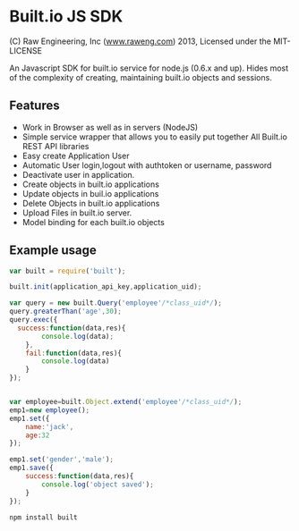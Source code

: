 Built.io JS SDK
=======

(C) Raw Engineering, Inc (www.raweng.com) 2013, Licensed under the MIT-LICENSE

An Javascript SDK for built.io service for node.js (0.6.x and up).  Hides most of the complexity of creating, maintaining built.io objects and sessions.


Features
--------

* Work in Browser as well as in servers (NodeJS)
* Simple service wrapper that allows you to easily put together All Built.io REST API libraries
* Easy create Application User
* Automatic User login,logout with authtoken or username, password
* Deactivate user in application.
* Create objects in built.io applications
* Update objects in buil.io applications
* Delete Objects in built.io applications
* Upload Files in built.io server.
* Model binding for each built.io objects


Example usage
-------------

```javascript
var built = require('built');

built.init(application_api_key,application_uid);

var query = new built.Query('employee'/*class_uid*/);
query.greaterThan('age',30);
query.exec({
  success:function(data,res){
		console.log(data);
	},
	fail:function(data,res){
		console.log(data)
	}
});


var employee=built.Object.extend('employee'/*class_uid*/);
emp1=new employee();
emp1.set({
	name:'jack',
	age:32
});

emp1.set('gender','male');
emp1.save({
	success:function(data,res){
		console.log('object saved');
	}
});

```

```bash
npm install built
```
